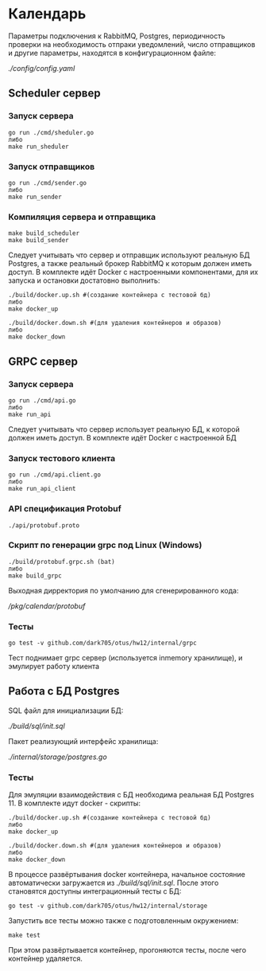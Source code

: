 # Календарь
Параметры подключения к RabbitMQ, Postgres, периодичность проверки на необходимость отпраки уведомлений, число отправщиков и другие параметры, находятся в конфигурационном файле:

_./config/config.yaml_

## Scheduler сервер
### Запуск сервера
    go run ./cmd/sheduler.go
    либо    
    make run_sheduler

### Запуск отправщиков
    go run ./cmd/sender.go
    либо    
    make run_sender

### Компиляция сервера и отправщика
    make build_scheduler
    make build_sender

Следует учитывать что сервер и отправщик используют реальную БД Postgres, а также реальный брокер RabbitMQ к которым должен иметь доступ. 
В комплекте идёт Docker с настроенными компонентами, для их запуска и остановки достатовно выполнить:

    ./build/docker.up.sh #(создание контейнера с тестовой бд)
    либо
    make docker_up
    
    ./build/docker.down.sh #(для удаления контейнеров и образов)
    либо
    make docker_down 

## GRPC сервер
### Запуск сервера
    go run ./cmd/api.go
    либо    
    make run_api

Следует учитывать что сервер использует реальную БД, к которой должен иметь доступ. 
В комплекте идёт Docker с настроенной БД
  
### Запуск тестового клиента
    go run ./cmd/api.client.go
    либо
    make run_api_client
      
### API cпецификация Protobuf
    ./api/protobuf.proto
    
### Скрипт по генерации grpc под Linux (Windows)
    ./build/protobuf.grpc.sh (bat)
    либо
    make build_grpc

Выходная дирректория по умолчанию для сгенерированного кода: 

_/pkg/calendar/protobuf_

### Тесты
    go test -v github.com/dark705/otus/hw12/internal/grpc
Тест поднимает grpc сервер (используется inmemory хранилище), и эмулирует работу клиента

## Работа с БД Postgres
SQL файл для инициализации БД:

_./build/sql/init.sql_

Пакет реализующий интерфейс хранилища:
    
_./internal/storage/postgres.go_

### Тесты
Для эмуляции взаимодействия с БД необходима реальная БД Postgres 11.
В комплекте идут docker - скрипты:

    ./build/docker.up.sh #(создание контейнера с тестовой бд)
    либо
    make docker_up
    
    ./build/docker.down.sh #(для удаления контейнеров и образов)
    либо
    make docker_down 

В процессе развёртывания docker контейнера, начальное состояние автоматически загружается из _./build/sql/init.sql_.
После этого становятся доступны интеграционный тесты с БД:
    
    go test -v github.com/dark705/otus/hw12/internal/storage
    
Запустить все тесты можно также с подготовленным окружением:

    make test

При этом развёртывается контейнер, прогоняются тесты, после чего контейнер удаляется.
